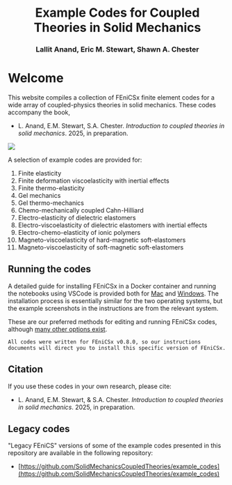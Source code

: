 <h1 style="text-align: center;">  Example Codes for Coupled Theories in Solid Mechanics </h1>
<h3 style="text-align: center;" class="ignore-toc"> Lallit Anand, Eric M. Stewart, Shawn A. Chester </h3>


# Welcome

This website compiles a collection of FEniCSx finite element codes for a wide array of coupled-physics theories in solid mechanics. These codes accompany the book, 
- L. Anand, E.M. Stewart, S.A. Chester. _Introduction to coupled theories in solid mechanics_. 2025, in preparation.

![](example_animation.gif)


A selection of example codes are provided for: 
1. Finite elasticity
2. Finite deformation viscoelasticity with inertial effects
3. Finite thermo-elasticity
4. Gel mechanics
5. Gel thermo-mechanics
6. Chemo-mechanically coupled Cahn-Hilliard
7. Electro-elasticity of dielectric elastomers
8. Electro-viscoelasticity of dielectric elastomers with inertial effects
9. Electro-chemo-elasticity of ionic polymers
10. Magneto-viscoelasticity of hard-magnetic soft-elastomers
11. Magneto-viscoelasticity of soft-magnetic soft-elastomers



## Running the codes

A detailed guide for installing FEniCSx in a Docker container and running the notebooks using VSCode is provided both for [Mac](https://github.com/ericstewart36/finite_viscoelasticity/blob/main/FEniCSx_v08_Docker_install_mac.pdf) and [Windows](https://github.com/ericstewart36/finite_viscoelasticity/blob/main/FEniCSx_v08_Docker_install_windows.pdf). The installation process is essentially similar for the two operating systems, but the example screenshots in the instructions are from the relevant system.

These are our preferred methods for editing and running FEniCSx codes, although [many other options exist](https://fenicsproject.org/download/). 

```{important}
All codes were written for FEniCSx v0.8.0, so our instructions documents will direct you to install this specific version of FEniCSx.
```

## Citation

If you use these codes in your own research, please cite:

- L. Anand, E.M. Stewart, & S.A. Chester. _Introduction to coupled theories in solid mechanics_. 2025, in preparation.

## Legacy codes

"Legacy FEniCS" versions of some of the example codes presented in this repository are available in the following repository:
- [https://github.com/SolidMechanicsCoupledTheories/example_codes](https://github.com/SolidMechanicsCoupledTheories/example_codes)


